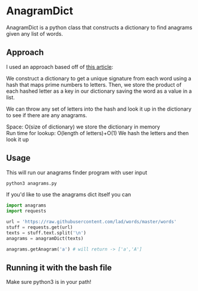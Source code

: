 # AnagramDict
AnagramDict is a python class that constructs a dictionary to find anagrams given any list of words.

## Approach
I used an approach based off of [this article](https://scipython.com/blog/using-prime-numbers-to-determine-if-two-words-are-anagrams/):

We construct a dictionary to get a unique signature from each word using a hash that maps prime numbers to letters. Then, we store the product of each hashed letter as a key in our dictionary saving the word as a value in a list.

We can throw any set of letters into the hash and look it up in the dictionary to see if there are any anagrams.


Space: O(size of dictionary) we store the dictionary in memory   
Run time for lookup: O(length of letters)+O(1) We hash the letters and then look it up

## Usage
This will run our anagrams finder program with user input
```bash
python3 anagrams.py
```

If you'd like to use the anagrams dict itself you can
```python
import anagrams
import requests

url = 'https://raw.githubusercontent.com/lad/words/master/words'
stuff = requests.get(url)
texts = stuff.text.split('\n')
anagrams = anagramDict(texts)

anagrams.getAnagram('a') # will return -> ['a','A']
```

## Running it with the bash file
Make sure python3 is in your path!